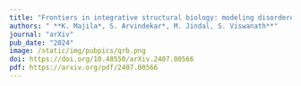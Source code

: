 ```yaml
---
title: "Frontiers in integrative structural biology: modeling disordered proteins and utilizing in situ data"
authors: " **K. Majila*, S. Arvindekar*, M. Jindal, S. Viswanath**"
journal: "arXiv"
pub_date: "2024"
image: /static/img/pubpics/qrb.png
doi: https://doi.org/10.48550/arXiv.2407.00566
pdf: https://arxiv.org/pdf/2407.00566
---
```

